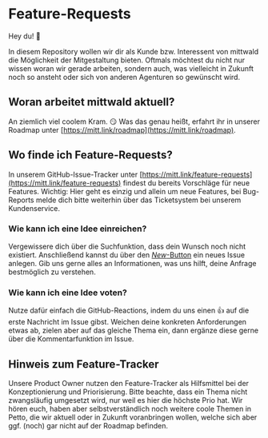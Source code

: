# Feature-Requests

Hey du! 👋

In diesem Repository wollen wir dir als Kunde bzw. Interessent von mittwald die Möglichkeit der Mitgestaltung bieten. Oftmals möchtest du nicht nur wissen woran wir gerade arbeiten, sondern auch, was vielleicht in Zukunft noch so ansteht oder sich von anderen Agenturen so gewünscht wird.

## Woran arbeitet mittwald aktuell?
An ziemlich viel coolem Kram. 😏 Was das genau heißt, erfahrt ihr in unserer Roadmap unter [https://mitt.link/roadmap](https://mitt.link/roadmap).

## Wo finde ich Feature-Requests?

In unserem GitHub-Issue-Tracker unter [https://mitt.link/feature-requests](https://mitt.link/feature-requests) findest du bereits Vorschläge für neue Features. Wichtig: Hier geht es einzig und allein um neue Features, bei Bug-Reports melde dich bitte weiterhin über das Ticketsystem bei unserem Kundenservice.

### Wie kann ich eine Idee einreichen?
Vergewissere dich über die Suchfunktion, dass dein Wunsch noch nicht existiert. Anschließend kannst du über den [*New*-Button](https://github.com/mittwald/feature-requests/issues/new?assignees=&labels=&projects=&template=feature_request.md) ein neues Issue anlegen. Gib uns gerne alles an Informationen, was uns hilft, deine Anfrage bestmöglich zu verstehen.

### Wie kann ich eine Idee voten?
Nutze dafür einfach die GitHub-Reactions, indem du uns einen 👍 auf die erste Nachricht im Issue gibst. Weichen deine konkreten Anforderungen etwas ab, zielen aber auf das gleiche Thema ein, dann ergänze diese gerne über die Kommentarfunktion im Issue.

## Hinweis zum Feature-Tracker
Unsere Product Owner nutzen den Feature-Tracker als Hilfsmittel bei der Konzeptionierung und Priorisierung. Bitte beachte, dass ein Thema nicht zwangsläufig umgesetzt wird, nur weil es hier die höchste Prio hat. Wir hören euch, haben aber selbstverständlich noch weitere coole Themen in Petto, die wir aktuell oder in Zukunft voranbringen wollen, welche sich aber ggf. (noch) gar nicht auf der Roadmap befinden.
